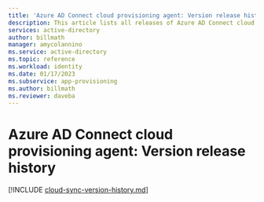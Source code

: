 ```yaml
---
title: 'Azure AD Connect cloud provisioning agent: Version release history'
description: This article lists all releases of Azure AD Connect cloud provisioning agent and describes new features and fixed issues
services: active-directory
author: billmath
manager: amycolannino
ms.service: active-directory
ms.topic: reference
ms.workload: identity
ms.date: 01/17/2023
ms.subservice: app-provisioning
ms.author: billmath
ms.reviewer: daveba
---
```


# Azure AD Connect cloud provisioning agent: Version release history

[!INCLUDE [cloud-sync-version-history.md](../../../../includes/cloud-sync-version-history.md)]
